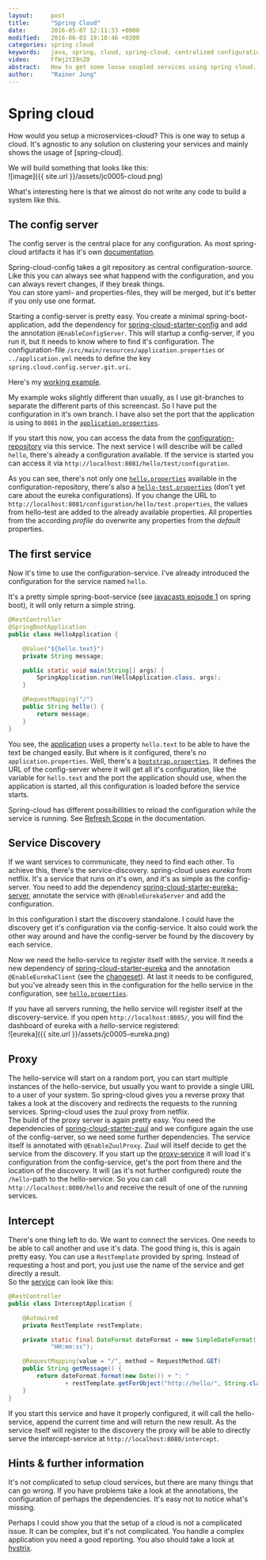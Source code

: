 ```yaml
---
layout:     post
title:      "Spring Cloud"
date:       2016-05-07 12:11:33 +0000
modified:   2016-06-03 19:10:46 +0200
categories: spring cloud
keywords:   java, spring, cloud, spring-cloud, centralized configuration, service-discovery, reverse-proxy, microservice
video:      FfWj2tI9nZ0
abstract:   How to get some loose coupled services using spring cloud.
author:     "Rainer Jung"
---
```

# Spring cloud

How would you setup a microservices-cloud? This is one way to setup a
cloud. It's agnostic to any solution on clustering your services and
mainly shows the usage of [spring-cloud].

We will build something that looks like this:  
![image]({{ site.url }}/assets/jc0005-cloud.png)

What's interesting here is that we almost do not write any code to build
a system like this.

## The config server

The config server is the central place for any configuration. As most
spring-cloud artifacts it has it's own
[documentation](http://cloud.spring.io/spring-cloud-config/).

Spring-cloud-config takes a git repository as central
configuration-source. Like this you can always see what happend with the
configuration, and you can always revert changes, if they break things.  
You can store yaml- and properties-files, they will be merged, but it's
better if you only use one format.

Starting a config-server is pretty easy. You create a minimal
spring-boot-application, add the dependency for
[spring-cloud-starter-config](http://mvnrepository.com/artifact/org.springframework.cloud/spring-cloud-starter-config)
and add the annotation `@EnableConfigServer`. This will startup a
config-server, if you run it, but it needs to know where to find it's
configuration. The configuration-file
`/src/main/resources/application.properties` or `../application.yml`
needs to define the key `spring.cloud.config.server.git.uri`.

Here's my
[working example](https://github.com/javacasts/jc0005-spring-cloud/tree/config).

My example woks slightly different than usually, as I use git-branches
to separate the different parts of this screencast. So I have put the
configuration in it's own branch. I have also set the port that the
application is using to `8081` in the
[`application.properties`](https://github.com/javacasts/jc0005-spring-cloud/blob/config/src/main/resources/application.properties).

If you start this now, you can access the data from the
[configuration-repository](https://github.com/javacasts/jc0005-spring-cloud/tree/configuration)
via this service. The next service I will describe will be called
`hello`, there's already a configuration available. If the service is
started you can access it via `http://localhost:8081/hello/test/configuration`.

As you can see, there's not only one
[`hello.properties`](https://github.com/javacasts/jc0005-spring-cloud/blob/configuration/hello.properties)
available in the configuration-repository, there's also a
[`hello-test.properties`](https://github.com/javacasts/jc0005-spring-cloud/blob/configuration/hello-test.properties)
(don't yet care about the eureka configurations). If you change the URL
to `http://localhost:8081/configuration/hello/test.properties`, the
values from hello-test are added to the already available properties.
All properties from the according *profile* do overwrite any properties
from the *default* properties.

## The first service

Now it's time to use the configuration-service. I've already introduced
the configuration for the service named `hello`.

It's a pretty simple spring-boot-service (see
[javacasts episode 1](http://www.javacasts.net/spring/boot/2016/01/06/jc0001-spring-boot.html) on spring
boot), it will only return a simple string.

```java
@RestController
@SpringBootApplication
public class HelloApplication {

    @Value("${hello.text}")
    private String message;

    public static void main(String[] args) {
        SpringApplication.run(HelloApplication.class, args);
    }

    @RequestMapping("/")
    public String hello() {
        return message;
    }
}
```

You see, the
[application](https://github.com/javacasts/jc0005-spring-cloud/tree/hello)
uses a property `hello.text` to be able to have the text be changed easily. But
where is it configured, there's no `application.properties`. Well, there's a
[`bootstrap.properties`](https://github.com/javacasts/jc0005-spring-cloud/blob/hello/src/main/resources/bootstrap.properties).
It defines the URL of the config-server where it will get all it's
configuration, like the variable for `hello.text` and the port the
application should use, when the application is started, all this
configuration is loaded before the service starts.

Spring-cloud has different possibillities to reload the configuration
while the service is running. See
[Refresh Scope](http://cloud.spring.io/spring-cloud-static/docs/1.0.x/spring-cloud.html#_refresh_scope)
in the documentation.

## Service Discovery

If we want services to communicate, they need to find each other. To
achieve this, there's the service-discovery. spring-cloud uses *eureka*
from netflix. It's a service that runs on it's own, and it's as simple
as the config-server. You need to add the dependency
[spring-cloud-starter-eureka-server](http://mvnrepository.com/artifact/org.springframework.cloud/spring-cloud-starter-eureka-server),
annotate the service with `@EnableEurekaServer` and add the
configuration.

In this configuration I start the discovery standalone. I could have
the discovery get it's configuration via the config-service. It also
could work the other way around and have the config-server be found by
the discovery by each service.

Now we need the hello-service to register itself with the service. It
needs a new dependency of
[spring-cloud-starter-eureka](http://mvnrepository.com/artifact/org.springframework.cloud/spring-cloud-starter-eureka)
and the annotation `@EnableEurekaClient` (see the
[changeset](https://github.com/javacasts/jc0005-spring-cloud/commit/54eb3e019ba2acd0542f391e80e91987ef92afb5)).
At last it needs to be configured, but you've already seen this in the
configuration for the hello service in the configuration, see
[`hello.properties`](https://github.com/javacasts/jc0005-spring-cloud/blob/configuration/hello.properties).

If you have all servers running, the hello service will register itself
at the discovery-service. if you open `http://localhost:8085/`, you will
find the dashboard of eureka with a *hello*-service registered:  
![eureka]({{ site.url }}/assets/jc0005-eureka.png)

## Proxy

The hello-service will start on a random port, you can start multiple instances
of the hello-service, but usually you want to provide a single URL to a user of
your system. So spring-cloud gives you a reverse proxy that takes a look at the
discovery and redirects the requests to the running services. Spring-cloud uses
the zuul proxy from netflix.  
The build of the proxy server is again pretty easy. You need the dependencies of
[spring-cloud-starter-zuul](http://mvnrepository.com/artifact/org.springframework.cloud/spring-cloud-starter-zuul)
and we configure again the use of the config-server, so we need some further
dependencies. The service itself is annotated with `@EnableZuulProxy`. Zuul
will itself decide to get the service from the discovery. If you start up the
[proxy-service](https://github.com/javacasts/jc0005-spring-cloud/tree/proxy) it
will load it's configuration from the config-service, get's the port from there
and the location of the discovery. It will (as it's not further configured)
route the `/hello`-path to the hello-service. So you can call
`http://localhost:8080/hello` and receive the result of one of the running
services.

## Intercept

There's one thing left to do. We want to connect the services. One needs to be
able to call another and use it's data. The good thing is, this is again pretty
easy. You can use a `RestTemplate` provided by spring. Instead of requesting a
host and port, you just use the name of the service and get directly a
result.  
So the
[service](https://github.com/javacasts/jc0005-spring-cloud/tree/intercept) can
look like this:

```java
@RestController
public class InterceptApplication {

    @Autowired
    private RestTemplate restTemplate;

    private static final DateFormat dateFormat = new SimpleDateFormat(
            "HH:mm:ss");

    @RequestMapping(value = "/", method = RequestMethod.GET)
    public String getMessage() {
        return dateFormat.format(new Date()) + ": "
                + restTemplate.getForObject("http://hello/", String.class);
    }
}
```

If you start this service and have it properly configured, it will call the
hello-service, append the current time and will return the new result. As the
service itself will register to the discovery the proxy will be able to
directly serve the intercept-service at `http://localhost:8080/intercept`.

## Hints & further information

It's not complicated to setup cloud services, but there are many things that
can go wrong. If you have problems take a look at the annotations, the
configuration of perhaps the dependencies. It's easy not to notice what's
missing.

Perhaps I could show you that the setup of a cloud is not a complicated issue.
It can be complex, but it's not complicated. You handle a complex application
you need a good reporting. You also should take a look at
[hystrix](http://projects.spring.io/spring-cloud/spring-cloud.html#_circuit_breaker_hystrix_dashboard).

